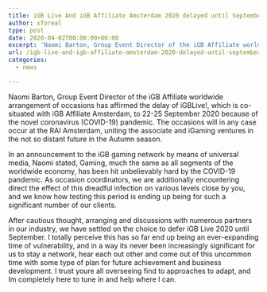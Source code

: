 ```yaml
---
title: iGB Live And iGB Affiliate Amsterdam 2020 delayed until September
author: xforeal 
type: post
date: 2020-04-02T00:00:00+00:00
excerpt: 'Naomi Barton, Group Event Director of the iGB Affiliate worldwide arrangement of occasions has affirmed the delay of iGBLive!, which is co-situated with iGB Affiliate Amsterdam, to 22-25 September 2020 because of the novel coronavirus (COVID-19) pandemic '
url: /igb-live-and-igb-affiliate-amsterdam-2020-delayed-until-september/
categories:
  - news

---
```

Naomi Barton, Group Event Director of the iGB Affiliate worldwide arrangement of occasions has affirmed the delay of iGBLive!, which is co-situated with iGB Affiliate Amsterdam, to 22-25 September 2020 because of the novel coronavirus (COVID-19) pandemic. The occasions will in any case occur at the RAI Amsterdam, uniting the associate and iGaming ventures in the not so distant future in the Autumn season. 

In an announcement to the iGB gaming network by means of universal media, Naomi stated, Gaming, much the same as all segments of the worldwide economy, has been hit unbelievably hard by the COVID-19 pandemic. As occasion coordinators, we are additionally encountering direct the effect of this dreadful infection on various levels close by you, and we know how testing this period is ending up being for such a significant number of our clients. 

After cautious thought, arranging and discussions with numerous partners in our industry, we have settled on the choice to defer iGB Live 2020 until September. I totally perceive this has so far end up being an ever-expanding time of vulnerability, and in a way its never been increasingly significant for us to stay a network, hear each out other and come out of this uncommon time with some type of plan for future achievement and business development. I trust youre all overseeing find to approaches to adapt, and Im completely here to tune in and help where I can.